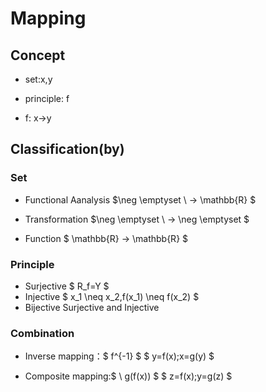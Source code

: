 # Mapping

## Concept

- set:x,y
  
- principle: f

- f: x->y
  
## Classification(by)

### Set

- Functional Aanalysis
   $\neg \emptyset \ -> \mathbb{R} $

- Transformation
  $\neg \emptyset \ -> \neg \emptyset $

- Function
  $ \mathbb{R} -> \mathbb{R} $

### Principle

- Surjective
  $ R_f=Y $
- Injective
  $ x_1 \neq x_2,f(x_1) \neq f(x_2) $
- Bijective
  Surjective and Injective

### Combination

- Inverse mapping：$ f^{-1} $
  $ y=f(x);x=g(y) $
  
- Composite mapping:$ \ g(f(x)) $
  $ z=f(x);y=g(z) $
  
